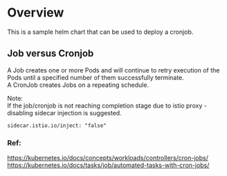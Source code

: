 # Overview
This is a sample helm chart that can be used to deploy a cronjob.

## Job versus Cronjob
A Job creates one or more Pods and will continue to retry execution of the Pods until a specified number of them successfully terminate.  
A CronJob creates Jobs on a repeating schedule.

Note:  
If the job/cronjob is not reaching completion stage due to istio proxy - disabling sidecar injection is suggested. 
```
sidecar.istio.io/inject: "false"
```

### Ref:
https://kubernetes.io/docs/concepts/workloads/controllers/cron-jobs/  
https://kubernetes.io/docs/tasks/job/automated-tasks-with-cron-jobs/  

